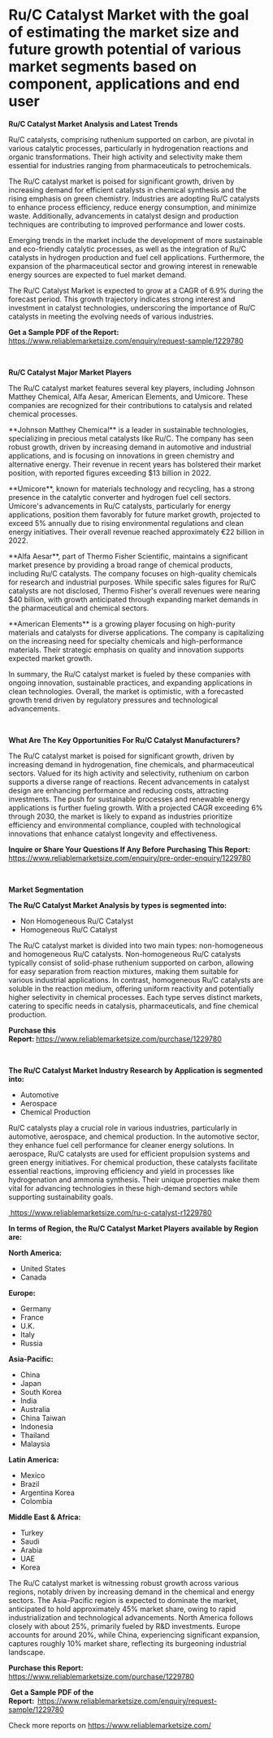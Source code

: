 <p><h1>Ru/C Catalyst Market with the goal of estimating the market size and future growth potential of various market segments based on component, applications and end user</h1></p><p><strong>Ru/C Catalyst Market Analysis and Latest Trends</strong></p>
<p><p>Ru/C catalysts, comprising ruthenium supported on carbon, are pivotal in various catalytic processes, particularly in hydrogenation reactions and organic transformations. Their high activity and selectivity make them essential for industries ranging from pharmaceuticals to petrochemicals.</p><p>The Ru/C catalyst market is poised for significant growth, driven by increasing demand for efficient catalysts in chemical synthesis and the rising emphasis on green chemistry. Industries are adopting Ru/C catalysts to enhance process efficiency, reduce energy consumption, and minimize waste. Additionally, advancements in catalyst design and production techniques are contributing to improved performance and lower costs.</p><p>Emerging trends in the market include the development of more sustainable and eco-friendly catalytic processes, as well as the integration of Ru/C catalysts in hydrogen production and fuel cell applications. Furthermore, the expansion of the pharmaceutical sector and growing interest in renewable energy sources are expected to fuel market demand.</p><p>The Ru/C Catalyst Market is expected to grow at a CAGR of 6.9% during the forecast period. This growth trajectory indicates strong interest and investment in catalyst technologies, underscoring the importance of Ru/C catalysts in meeting the evolving needs of various industries.</p></p>
<p><strong>Get a Sample PDF of the Report:&nbsp;</strong> <a href="https://www.reliablemarketsize.com/enquiry/request-sample/1229780?utm_campaign=2281&utm_medium=2&utm_source=Github&utm_content=ia&utm_term=03042025&utm_id=ruc-catalyst">https://www.reliablemarketsize.com/enquiry/request-sample/1229780</a></p>
<p>&nbsp;</p>
<p><strong>Ru/C Catalyst Major Market Players</strong></p>
<p><p>The Ru/C catalyst market features several key players, including Johnson Matthey Chemical, Alfa Aesar, American Elements, and Umicore. These companies are recognized for their contributions to catalysis and related chemical processes.</p><p>**Johnson Matthey Chemical** is a leader in sustainable technologies, specializing in precious metal catalysts like Ru/C. The company has seen robust growth, driven by increasing demand in automotive and industrial applications, and is focusing on innovations in green chemistry and alternative energy. Their revenue in recent years has bolstered their market position, with reported figures exceeding $13 billion in 2022.</p><p>**Umicore**, known for materials technology and recycling, has a strong presence in the catalytic converter and hydrogen fuel cell sectors. Umicore's advancements in Ru/C catalysts, particularly for energy applications, position them favorably for future market growth, projected to exceed 5% annually due to rising environmental regulations and clean energy initiatives. Their overall revenue reached approximately €22 billion in 2022.</p><p>**Alfa Aesar**, part of Thermo Fisher Scientific, maintains a significant market presence by providing a broad range of chemical products, including Ru/C catalysts. The company focuses on high-quality chemicals for research and industrial purposes. While specific sales figures for Ru/C catalysts are not disclosed, Thermo Fisher's overall revenues were nearing $40 billion, with growth anticipated through expanding market demands in the pharmaceutical and chemical sectors.</p><p>**American Elements** is a growing player focusing on high-purity materials and catalysts for diverse applications. The company is capitalizing on the increasing need for specialty chemicals and high-performance materials. Their strategic emphasis on quality and innovation supports expected market growth.</p><p>In summary, the Ru/C catalyst market is fueled by these companies with ongoing innovation, sustainable practices, and expanding applications in clean technologies. Overall, the market is optimistic, with a forecasted growth trend driven by regulatory pressures and technological advancements.</p></p>
<p>&nbsp;</p>
<p><strong>What Are The Key Opportunities For Ru/C Catalyst Manufacturers?</strong></p>
<p><p>The Ru/C catalyst market is poised for significant growth, driven by increasing demand in hydrogenation, fine chemicals, and pharmaceutical sectors. Valued for its high activity and selectivity, ruthenium on carbon supports a diverse range of reactions. Recent advancements in catalyst design are enhancing performance and reducing costs, attracting investments. The push for sustainable processes and renewable energy applications is further fueling growth. With a projected CAGR exceeding 6% through 2030, the market is likely to expand as industries prioritize efficiency and environmental compliance, coupled with technological innovations that enhance catalyst longevity and effectiveness.</p></p>
<p><strong>Inquire or Share Your Questions If Any Before Purchasing This Report:</strong> <a href="https://www.reliablemarketsize.com/enquiry/pre-order-enquiry/1229780?utm_campaign=2281&utm_medium=2&utm_source=Github&utm_content=ia&utm_term=03042025&utm_id=ruc-catalyst">https://www.reliablemarketsize.com/enquiry/pre-order-enquiry/1229780</a></p>
<p>&nbsp;</p>
<p><strong>Market Segmentation</strong></p>
<p><strong>The Ru/C Catalyst Market Analysis by types is segmented into:</strong></p>
<p><ul><li>Non Homogeneous Ru/C Catalyst</li><li>Homogeneous Ru/C Catalyst</li></ul></p>
<p><p>The Ru/C catalyst market is divided into two main types: non-homogeneous and homogeneous Ru/C catalysts. Non-homogeneous Ru/C catalysts typically consist of solid-phase ruthenium supported on carbon, allowing for easy separation from reaction mixtures, making them suitable for various industrial applications. In contrast, homogeneous Ru/C catalysts are soluble in the reaction medium, offering uniform reactivity and potentially higher selectivity in chemical processes. Each type serves distinct markets, catering to specific needs in catalysis, pharmaceuticals, and fine chemical production.</p></p>
<p><strong>Purchase this Report:&nbsp;</strong><a href="https://www.reliablemarketsize.com/purchase/1229780?utm_campaign=2281&utm_medium=2&utm_source=Github&utm_content=ia&utm_term=03042025&utm_id=ruc-catalyst">https://www.reliablemarketsize.com/purchase/1229780</a></p>
<p>&nbsp;</p>
<p><strong>The Ru/C Catalyst Market Industry Research by Application is segmented into:</strong></p>
<p><ul><li>Automotive</li><li>Aerospace</li><li>Chemical Production</li></ul></p>
<p><p>Ru/C catalysts play a crucial role in various industries, particularly in automotive, aerospace, and chemical production. In the automotive sector, they enhance fuel cell performance for cleaner energy solutions. In aerospace, Ru/C catalysts are used for efficient propulsion systems and green energy initiatives. For chemical production, these catalysts facilitate essential reactions, improving efficiency and yield in processes like hydrogenation and ammonia synthesis. Their unique properties make them vital for advancing technologies in these high-demand sectors while supporting sustainability goals.</p></p>
<p><a href="https://www.reliablemarketsize.com/ru-c-catalyst-r1229780?utm_campaign=2281&utm_medium=2&utm_source=Github&utm_content=ia&utm_term=03042025&utm_id=ruc-catalyst">&nbsp;https://www.reliablemarketsize.com/ru-c-catalyst-r1229780</a></p>
<p><strong>In terms of Region, the Ru/C Catalyst Market Players available by Region are:</strong></p>
<p>
    <p> <strong> North America: </strong>
        <ul>
            <li>United States</li>
            <li>Canada</li>
        </ul>
        </p> 
    <p> <strong> Europe: </strong>
        <ul>
            <li>Germany</li>
            <li>France</li>
            <li>U.K.</li>
            <li>Italy</li>
            <li>Russia</li>
        </ul>
        </p> 
    <p> <strong> Asia-Pacific: </strong>
        <ul>
            <li>China</li>
            <li>Japan</li>
            <li>South Korea</li>
            <li>India</li>
            <li>Australia</li>
            <li>China Taiwan</li>
            <li>Indonesia</li>
            <li>Thailand</li>
            <li>Malaysia</li>
        </ul>
        </p> 
    <p> <strong> Latin America: </strong>
        <ul>
            <li>Mexico</li>
            <li>Brazil</li>
            <li>Argentina Korea</li>
            <li>Colombia</li>
        </ul>
        </p> 
    <p> <strong> Middle East & Africa: </strong>
        <ul>
            <li>Turkey</li>
            <li>Saudi</li>
            <li>Arabia</li>
            <li>UAE</li>
            <li>Korea</li>
        </ul>
    </p>
    </p>
<p><p>The Ru/C catalyst market is witnessing robust growth across various regions, notably driven by increasing demand in the chemical and energy sectors. The Asia-Pacific region is expected to dominate the market, anticipated to hold approximately 45% market share, owing to rapid industrialization and technological advancements. North America follows closely with about 25%, primarily fueled by R&D investments. Europe accounts for around 20%, while China, experiencing significant expansion, captures roughly 10% market share, reflecting its burgeoning industrial landscape.</p></p>
<p><strong>Purchase this Report: </strong><a href="https://www.reliablemarketsize.com/purchase/1229780?utm_campaign=2281&utm_medium=2&utm_source=Github&utm_content=ia&utm_term=03042025&utm_id=ruc-catalyst">https://www.reliablemarketsize.com/purchase/1229780</a></p>
<p>&nbsp;<strong>Get a Sample PDF of the Report:&nbsp;&nbsp;</strong><a href="https://www.reliablemarketsize.com/enquiry/request-sample/1229780?utm_campaign=2281&utm_medium=2&utm_source=Github&utm_content=ia&utm_term=03042025&utm_id=ruc-catalyst">https://www.reliablemarketsize.com/enquiry/request-sample/1229780</a></p>
<p><strong></strong></p>
<p>Check more reports on <a href="https://www.reliablemarketsize.com/?utm_campaign=2281&utm_medium=2&utm_source=Github&utm_content=ia&utm_term=03042025&utm_id=ruc-catalyst">https://www.reliablemarketsize.com/</a></p>